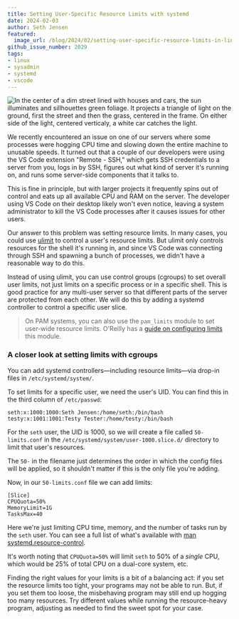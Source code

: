 ```yaml
---
title: Setting User-Specific Resource Limits with systemd
date: 2024-02-03
author: Seth Jensen
featured:
  image_url: /blog/2024/02/setting-user-specific-resource-limits-in-linux/sun-through-trees.webp
github_issue_number: 2029
tags:
- linux
- sysadmin
- systemd
- vscode
---
```


![In the center of a dim street lined with houses and cars, the sun illuminates and sillhouettes green foliage. It projects a triangle of light on the ground, first the street and then the grass, centered in the frame. On either side of the light, centered verticaly, a white car catches the light.](/blog/2024/02/setting-user-specific-resource-limits-in-linux/sun-through-trees.webp)

<!-- Photo by Seth Jensen, 2023. -->

We recently encountered an issue on one of our servers where some processes were hogging CPU time and slowing down the entire machine to unusable speeds. It turned out that a couple of our developers were using the VS Code extension "Remote - SSH," which gets SSH credentials to a server from you, logs in by SSH, figures out what kind of server it's running on, and runs some server-side components that it talks to.

This is fine in principle, but with larger projects it frequently spins out of control and eats up all available CPU and RAM on the server. The developer using VS Code on their desktop likely won't even notice, leaving a system administrator to kill the VS Code processes after it causes issues for other users.

Our answer to this problem was setting resource limits. In many cases, you could use [ulimit](https://linuxcommand.org/lc3_man_pages/ulimith.html) to control a user's resource limits. But ulimit only controls resources for the shell it's running in, and since VS Code was connecting through SSH and spawning a bunch of processes, we didn't have a reasonable way to do this.

Instead of using ulimit, you can use control groups (cgroups) to set overall user limits, not just limits on a specific process or in a specific shell. This is good practice for any multi-user server so that different parts of the server are protected from each other. We will do this by adding a systemd controller to control a specific user slice.

> On PAM systems, you can also use the `pam_limits` module to set user-wide resource limits. O'Reilly has a [guide on configuring limits](https://www.oreilly.com/library/view/network-security-hacks/0596006438/ch01s20.html) this module.

### A closer look at setting limits with cgroups

You can add systemd controllers—including resource limits—via drop-in files in `/etc/systemd/system/`.

To set limits for a specific user, we need the user's UID. You can find this in the third column of `/etc/passwd`:

```plain
seth:x:1000:1000:Seth Jensen:/home/seth:/bin/bash
testy:x:1001:1001:Testy Tester:/home/testy:/bin/bash
```

For the `seth` user, the UID is 1000, so we will create a file called `50-limits.conf` in the `/etc/systemd/system/user-1000.slice.d/` directory to limit that user's resources.

The `50-` in the filename just determines the order in which the config files will be applied, so it shouldn't matter if this is the only file you're adding.

Now, in our `50-limits.conf` file we can add limits:

```plain
[Slice]
CPUQuota=50%
MemoryLimit=1G
TasksMax=40
```

Here we're just limiting CPU time, memory, and the number of tasks run by the `seth` user. You can see a full list of what's available with [man systemd.resource-control](https://www.freedesktop.org/software/systemd/man/latest/systemd.resource-control.html).

It's worth noting that `CPUQuota=50%` will limit `seth` to 50% of a *single* CPU, which would be 25% of total CPU on a dual-core system, etc.

Finding the right values for your limits is a bit of a balancing act: if you set the resource limits too tight, your programs may not be able to run. But, if you set them too loose, the misbehaving program may still end up hogging too many resources. Try different values while running the resource-heavy program, adjusting as needed to find the sweet spot for your case.

